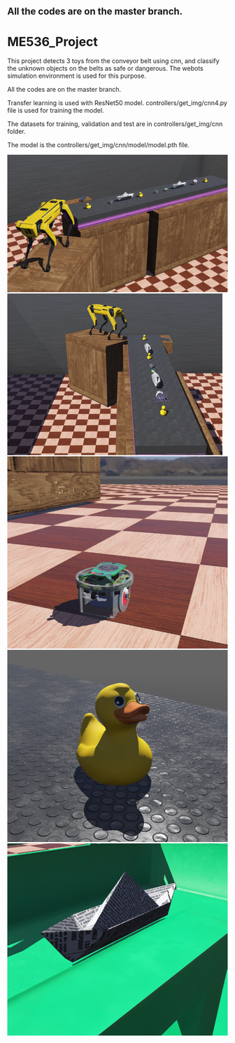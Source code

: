 ## All the codes are on the master branch.

# ME536_Project

This project detects 3 toys from the conveyor belt using cnn, and classify the unknown objects on the belts as safe or dangerous. The webots simulation environment is used for this purpose.

All the codes are on the master branch.

Transfer learning is used with ResNet50 model. controllers/get_img/cnn4.py file is used for training the model.

The datasets for training, validation and test are in controllers/get_img/cnn folder.

The model is the controllers/get_img/cnn/model/model.pth file.


![](photos/webots_1.png)
![](photos/webots_2.png)
![](photos/1.png)
![](photos/32.png)
![](photos/34.png)
